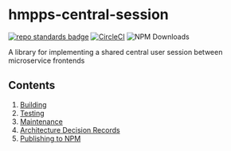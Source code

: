 # hmpps-central-session

[![repo standards badge](https://img.shields.io/badge/dynamic/json?color=blue&style=flat&logo=github&label=MoJ%20Compliant&query=%24.result&url=https%3A%2F%2Foperations-engineering-reports.cloud-platform.service.justice.gov.uk%2Fapi%2Fv1%2Fcompliant_public_repositories%2Fhmpps-central-session)](https://operations-engineering-reports.cloud-platform.service.justice.gov.uk/public-github-repositories.html#hmpps-central-session "Link to report")
[![CircleCI](https://circleci.com/gh/ministryofjustice/hmpps-central-session/tree/main.svg?style=svg)](https://circleci.com/gh/ministryofjustice/hmpps-central-session)
![NPM Downloads](https://img.shields.io/npm/dw/@ministryofjustice/hmpps-central-session)

A library for implementing a shared central user session between microservice frontends

## Contents

1. [Building](readme/building.md)
2. [Testing](readme/testing.md)
3. [Maintenance](readme/maintenance.md)
4. [Architecture Decision Records](architecture-decision-record/README.md)
5. [Publishing to NPM](readme/publishing.md)
